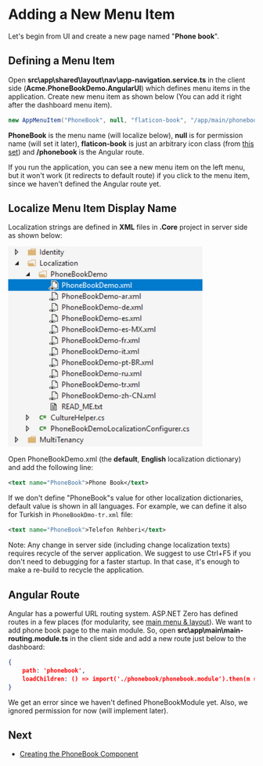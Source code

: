 # Adding a New Menu Item

Let's begin from UI and create a new page named "**Phone book**".

## Defining a Menu Item

Open **src\\app\\shared\\layout\\nav\\app-navigation.service.ts** in the client side (**Acme.PhoneBookDemo.AngularUI**) which defines menu items in the application. Create new menu item as shown below (You can add it right after the dashboard menu item).

```csharp
new AppMenuItem("PhoneBook", null, "flaticon-book", "/app/main/phonebook")
```

**PhoneBook** is the menu name (will localize below), **null** is for permission name (will set it later), **flaticon-book** is just an arbitrary icon class (from [this set](http://keenthemes.com/metronic/preview/?page=components/icons/flaticon&demo=default)) and **/phonebook** is the Angular route.

If you run the application, you can see a new menu item on the left menu, but it won't work (it redirects to default route) if you click to the menu item, since we haven't defined the Angular route yet.

## Localize Menu Item Display Name

Localization strings are defined in **XML** files in **.Core** project in server side as shown below:

<img src="images/localization-files-4.png" alt="Localization files" class="img-thumbnail" />

Open PhoneBookDemo.xml (the **default**, **English** localization dictionary) and add the following line:

```xml
<text name="PhoneBook">Phone Book</text>
```

If we don't define "PhoneBook"s value for other localization dictionaries, default value is shown in all languages. For example, we can define it also for Turkish in `PhoneBookDmo-tr.xml` file:

```xml
<text name="PhoneBook">Telefon Rehberi</text>
```

Note: Any change in server side (including change localization texts) requires recycle of the server application. We suggest to use Ctrl+F5 if you don't need to debugging for a faster startup. In that case, it's
enough to make a re-build to recycle the application.

## Angular Route

Angular has a powerful URL routing system. ASP.NET Zero has defined routes in a few places (for modularity, see [main menu & layout](Features-Angular-Main-Menu-Layout.md)). We want to add phone book page to the main module. So, open **src\\app\\main\\main-routing.module.ts** in the client side and add a new route just below to the dashboard:

```json
{
	path: 'phonebook',
	loadChildren: () => import('./phonebook/phonebook.module').then(m => m.PhonebookModule)
}
```

We get an error since we haven't defined PhoneBookModule yet. Also, we ignored permission for now (will implement later).

## Next

- [Creating the PhoneBook Component](Developing-Step-By-Step-Angular-DevExtreme-Creating-PhoneBook-Component)